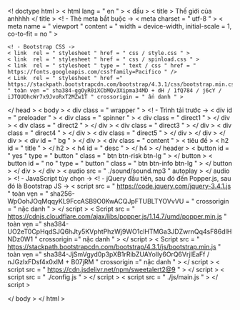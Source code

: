 <! doctype html >
< html  lang = " en " >
  < đầu >
    < title > Thế giới của anhhhh </ title >
    <! - Thẻ meta bắt buộc ->
    < meta  charset = " utf-8 " >
    < meta  name = " viewport " content = " width = device-width, initial-scale = 1, co-to-fit = no " >

    <! - Bootstrap CSS ->
    < link  rel = " stylesheet " href = " css / style.css " >
    < link  rel = " stylesheet " href = " css / spinload.css " >
    < link  rel = " stylesheet " type = " text / css " href = " https://fonts.googleapis.com/css?family=Pacifico " />
    < Link  rel = " stylesheet " href =" https://stackpath.bootstrapcdn.com/bootstrap/4.3.1/css/bootstrap.min.css " toàn vẹn =" sha384-ggOyR0iXCbMQv3Xipma34MD + dH / 1fQ784 / j6cY / iJTQUOhcWr7x9JvoRxT2MZw1T " crossorigin = " ẩn danh " >
  </ head >
  < body >
    < div  class = " wrapper " >
      <! - Trình tải trước ->
    < div  id = " preloader " >
      < div  class = " spinner " >
        < div  class = " direct1 " > </ div >
        < div  class = " direct2 " > </ div >
        < div  class = " direct3 " > </ div >
        < div  class = " direct4 " > </ div >
        < div  class = " direct5 " > </ div >
      </ div >
  </ div >
      < div  id = " bg " > </ div >
      < div  class = " content " >
        < tiêu đề >
          < h2  id = " title " > </ h2 >
          < h4  id = " desc " > </ h4 >
        </ header >
        < button  id = " yes " type = " button " class = " btn btn-risk btn-lg " >  </ button >
        < button  id = " no " type = " button " class = " btn btn-info btn-lg " > </ button >
      </ div >
    </ div >
    < audio  src = " ./sound/sound.mp3 " autoplay > </ audio >
    <! - JavaScript tùy chọn ->
    <! - jQuery đầu tiên, sau đó đến Popper.js, sau đó là Bootstrap JS ->
    < script
  src = " https://code.jquery.com/jquery-3.4.1.js "
  toàn vẹn = " sha256-WpOohJOqMqqyKL9FccASB9O0KwACQJpFTUBLTYOVvVU = "
  crossorigin = " nặc danh " > </ script >
    < Script  src = " https://cdnjs.cloudflare.com/ajax/libs/popper.js/1.14.7/umd/popper.min.js " toàn vẹn =" sha384-UO2eT0CpHqdSJQ6hJty5KVphtPhzWj9WO1clHTMGa3JDZwrnQq4sF86dIHNDz0W1 " crossorigin =" nặc danh " > </ script >
    < Script  src = " https://stackpath.bootstrapcdn.com/bootstrap/4.3.1/js/bootstrap.min.js " toàn vẹn =" sha384-JjSmVgyd0p3pXB1rRibZUAYoIIy6OrQ6VrjIEaFf / nJGzIxFDsf4x0xIM + B07jRM " crossorigin =" nặc danh " > </ script >
    < script  src = " https://cdn.jsdelivr.net/npm/sweetalert2@9 " > </ script >
    < script  src = " ./config.js " > </ script >
    < script  src = " ./js/main.js " > </ script >

  </ body >
</ html >
